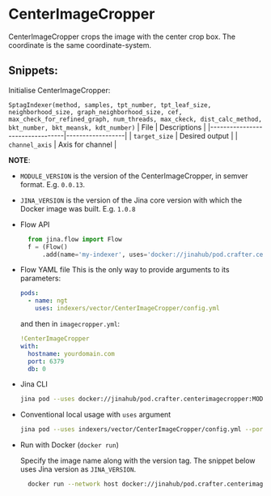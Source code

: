 # CenterImageCropper

CenterImageCropper crops the image with the center crop box. The coordinate is the same coordinate-system.

## Snippets:

Initialise CenterImageCropper:

`SptagIndexer(method, samples, tpt_number, tpt_leaf_size, neighborhood_size, graph_neighborhood_size, cef, max_check_for_refined_graph, num_threads, max_ckeck, dist_calc_method, bkt_number, bkt_meansk, kdt_number)`
| File                            | Descriptions     |
|---------------------------------|------------------|
| `target_size`                   | Desired output   |
| `channel_axis`                  | Axis for channel |

**NOTE**: 

- `MODULE_VERSION` is the version of the CenterImageCropper, in semver format. E.g. `0.0.13`.
- `JINA_VERSION` is the version of the Jina core version with which the Docker image was built. E.g. `1.0.8` 

- Flow API

  ```python
    from jina.flow import Flow
    f = (Flow()
        .add(name='my-indexer', uses='docker://jinahub/pod.crafter.centerimagecropper:MODULE_VERSION-JINA_VERSION')
    ```
- Flow YAML file
  This is the only way to provide arguments to its parameters:
  
  ```yaml
  pods:
    - name: ngt
      uses: indexers/vector/CenterImageCropper/config.yml
  ```
  
  and then in `imagecropper.yml`:
  ```yaml
  !CenterImageCropper
  with:
    hostname: yourdomain.com
    port: 6379
    db: 0
  ```
- Jina CLI
  
  ```bash
  jina pod --uses docker://jinahub/pod.crafter.centerimagecropper:MODULE_VERSION-JINA_VERSION
  ```
- Conventional local usage with `uses` argument
  
  ```bash
  jina pod --uses indexers/vector/CenterImageCropper/config.yml --port-in 55555 --port-out 55556
  ```
- Run with Docker (`docker run`)
 
  Specify the image name along with the version tag. The snippet below uses Jina version as `JINA_VERSION`.
  ```bash
    docker run --network host docker://jinahub/pod.crafter.centerimagecropper:MODULE_VERSION-JINA_VERSION --port-in 55555 --port-out 55556
    ```